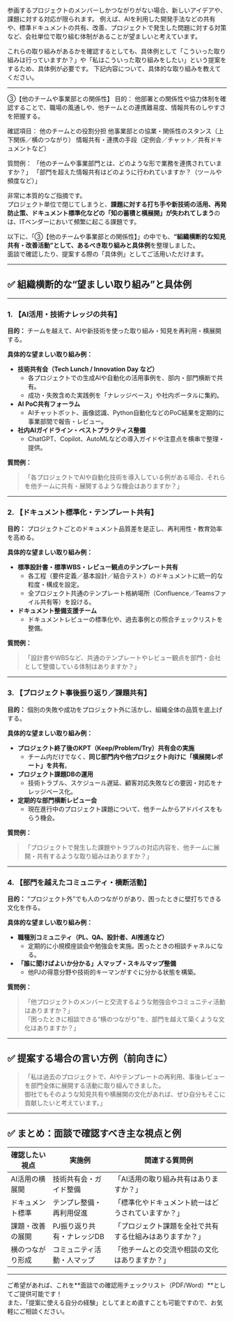 参画するプロジェクトのメンバーしかつながりがない場合、新しいアイデアや、課題に対する対応が限られます。
例えば、AIを利用した開発手法などの共有や、標準ドキュメントの共有、改善、プロジェクトで発生した問題に対する対策など、会社単位で取り組む体制があることが望ましいと考えています。

これらの取り組みがあるかを確認するとしても、具体例として「こういった取り組みは行っていますか？」や「私はこういった取り組みをしたい」という提案をするため、具体例が必要です。
下記内容について、具体的な取り組みを教えてください。

------------------------------------------------------
③【他のチームや事業部との関係性】
目的：
他部署との関係性や協力体制を確認することで、職場の風通しや、他チームとの連携難易度、情報共有のしやすさを把握する。

確認項目：
他のチームとの役割分担
他事業部との協業・関係性のスタンス（上下関係／横のつながり）
情報共有・連携の手段（定例会／チャット／共有ドキュメントなど）

質問例：
「他のチームや事業部門とは、どのような形で業務を連携されていますか？」
「部門を超えた情報共有はどのように行われていますか？（ツールや頻度など）」



非常に本質的なご指摘です。  
プロジェクト単位で閉じてしまうと、**課題に対する打ち手や新技術の活用、再発防止策、ドキュメント標準化などの「知の蓄積と横展開」が失われてしまう**のは、ITベンダーにおいて頻繁に起こる課題です。

以下に、「③【他のチームや事業部との関係性】」の中でも、**“組織横断的な知見共有・改善活動”として、あるべき取り組みと具体例**を整理しました。  
面談で確認したり、提案する際の「具体例」としてご活用いただけます。

---

## ✅ 組織横断的な“望ましい取り組み”と具体例

---

### 1. 【AI活用・技術ナレッジの共有】
**目的：** チームを越えて、AIや新技術を使った取り組み・知見を再利用・横展開する。

**具体的な望ましい取り組み例：**
- **技術共有会（Tech Lunch / Innovation Day など）**
  - 各プロジェクトでの生成AIや自動化の活用事例を、部内・部門横断で共有。
  - 成功・失敗含めた実践例を「ナレッジベース」や社内ポータルに集約。
- **AI PoC共有フォーラム**
  - AIチャットボット、画像認識、Python自動化などのPoC結果を定期的に事業部間で報告・レビュー。
- **社内AIガイドライン・ベストプラクティス整備**
  - ChatGPT、Copilot、AutoMLなどの導入ガイドや注意点を横串で整理・提供。

**質問例：**
> 「各プロジェクトでAIや自動化技術を導入している例がある場合、それらを他チームに共有・展開するような機会はありますか？」

---

### 2. 【ドキュメント標準化・テンプレート共有】
**目的：** プロジェクトごとのドキュメント品質差を是正し、再利用性・教育効率を高める。

**具体的な望ましい取り組み例：**
- **標準設計書・標準WBS・レビュー観点のテンプレート共有**
  - 各工程（要件定義／基本設計／結合テスト）のドキュメントに統一的な粒度・構成を設定。
  - 全プロジェクト共通のテンプレート格納場所（Confluence／Teamsファイル共有等）を設ける。
- **ドキュメント整備支援チーム**
  - ドキュメントレビューの標準化や、過去事例との照合チェックリストを整備。

**質問例：**
> 「設計書やWBSなど、共通のテンプレートやレビュー観点を部門・会社として整備している体制はありますか？」

---

### 3. 【プロジェクト事後振り返り／課題共有】
**目的：** 個別の失敗や成功をプロジェクト外に活かし、組織全体の品質を底上げする。

**具体的な望ましい取り組み例：**
- **プロジェクト終了後のKPT（Keep/Problem/Try）共有会の実施**
  - チーム内だけでなく、**同じ部門内や他プロジェクト向けに「横展開レポート」を共有**。
- **プロジェクト課題DBの運用**
  - 技術トラブル、スケジュール遅延、顧客対応失敗などの要因・対応をナレッジベース化。
- **定期的な部門横断レビュー会**
  - 現在進行中のプロジェクト課題について、他チームからアドバイスをもらう機会。

**質問例：**
> 「プロジェクトで発生した課題やトラブルの対応内容を、他チームに展開・共有するような取り組みはありますか？」

---

### 4. 【部門を越えたコミュニティ・横断活動】
**目的：** “プロジェクト外”でも人のつながりがあり、困ったときに壁打ちできる文化を作る。

**具体的な望ましい取り組み例：**
- **職種別コミュニティ（PL、QA、設計者、AI推進など）**
  - 定期的に小規模座談会や勉強会を実施。困ったときの相談チャネルになる。
- **「誰に聞けばよいか分かる」人マップ・スキルマップ整備**
  - 他PJの得意分野や技術的キーマンがすぐに分かる状態を構築。

**質問例：**
> 「他プロジェクトのメンバーと交流するような勉強会やコミュニティ活動はありますか？」  
> 「困ったときに相談できる“横のつながり”を、部門を越えて築くような文化はありますか？」

---

## ✅ 提案する場合の言い方例（前向きに）

> 「私は過去のプロジェクトで、AIやテンプレートの再利用、事後レビューを部門全体に展開する活動に取り組んできました。  
御社でもそのような知見共有や横展開の文化があれば、ぜひ自分もそこに貢献したいと考えています。」

---

## ✅ まとめ：面談で確認すべき主な視点と例

| 確認したい視点 | 実施例 | 関連する質問例 |
|----------------|--------|----------------|
| AI活用の横展開 | 技術共有会・ガイド整備 | 「AI活用の取り組み共有はありますか？」 |
| ドキュメント標準 | テンプレ整備・再利用促進 | 「標準化やドキュメント統一はどうされていますか？」 |
| 課題・改善の展開 | PJ振り返り共有・ナレッジDB | 「プロジェクト課題を全社で共有する仕組みはありますか？」 |
| 横のつながり形成 | コミュニティ活動・人マップ | 「他チームとの交流や相談の文化はありますか？」 |

---

ご希望があれば、これを**面談での確認用チェックリスト（PDF/Word）**としてご提供可能です！  
また、「提案に使える自分の経験」としてまとめ直すことも可能ですので、お気軽にご相談ください。